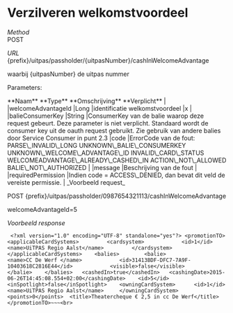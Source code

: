 ---
---

# Verzilveren welkomstvoordeel

_Method_  
 POST

_URL_  
 {prefix}/uitpas/passholder/{uitpasNumber}/cashInWelcomeAdvantage

waarbij {uitpasNumber} de uitpas nummer

Parameters:

 <thead><th>**Naam**</th> <th>**Type**</th> <th>**Omschrijving**</th> <th>**Verplicht**</th> |  
</thead> |welcomeAdvantageId |Long |identificatie welkomstvoordeel |x |  
 |balieConsumerKey |String |ConsumerKey van de balie waarop deze request gebeurt. Deze parameter is niet verplicht. Standaard wordt de consumer key uit de oauth request gebruikt. Zie gebruik van andere balies door Service Consumer in punt 2.3 |code |ErrorCode van de fout:  
 PARSE\_INVALID\_LONG  
 UNKNOWN\_BALIE\_CONSUMERKEY  
 UNKNOWN\_WELCOME\_ADVANTAGE\_ID  
 INVALID\_CARD\_STATUS  
 WELCOMEADVANTAGE\_ALREADY\_CASHED\_IN  
 ACTION\_NOT\_ALLOWED  
 BALIE\_NOT\_AUTHORIZED |  
 |message |Beschrijving van de fout |  
 |requiredPermission |Indien code = ACCESS\_DENIED, dan bevat dit veld de vereiste permissie. |  
_Voorbeeld request_

POST {prefix}/uitpas/passholder/0987654321113/cashInWelcomeAdvantage

welcomeAdvantageId=5

_Voorbeeld response_

~~~
 <?xml version="1.0" encoding="UTF-8" standalone="yes"?> <promotionTO> 	<applicableCardSystems> 		<cardsystem> 			<id>1</id> 			<name>UiTPAS Regio Aalst</name> 		</cardsystem> 	</applicableCardSystems> 	<balies> 		<balie> 			<name>CC De Werf </name> 			<id>31413BDF-DFC7-7A9F-10403618C2816E44</id> 			<visible>false</visible> 		</balie> 	</balies> 	<cashedIn>true</cashedIn> 	<cashingDate>2015-06-26T14:45:08.554+02:00</cashingDate> 	<id>5</id> 	<inSpotlight>false</inSpotlight> 	<owningCardSystem> 		<id>1</id> 		<name>UiTPAS Regio Aalst</name> 	</owningCardSystem> 	<points>0</points> 	<title>Theatercheque € 2,5 in cc De Werf</title> </promotionTO>~~~<br>